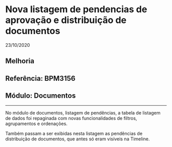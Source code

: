 # Nova listagem de pendencias de aprovação e distribuição de documentos
23/10/2020
## Melhoria
## Referência: BPM3156
## Módulo: Documentos
***

No módulo de documentos, listagem de pendências, a tabela de listagem de dados foi repaginada com novas funcionalidades de filtros, agrupamentos e ordenações.

Também passam a ser exibidas nesta listagem as pendências de distribuição de documentos, que antes só eram visíveis na Timeline.
